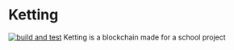 # Ketting
[![build and test](https://github.com/kwatman/Ketting/actions/workflows/test.yml/badge.svg)](https://github.com/kwatman/Ketting/actions/workflows/test.yml)
Ketting is a blockchain made for a school project
